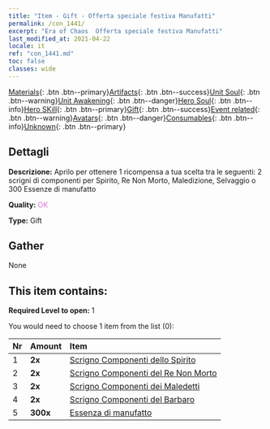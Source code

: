 ```yaml
---
title: "Item - Gift - Offerta speciale festiva Manufatti"
permalink: /con_1441/
excerpt: "Era of Chaos  Offerta speciale festiva Manufatti"
last_modified_at: 2021-04-22
locale: it
ref: "con_1441.md"
toc: false
classes: wide
---
```

 [Materials](/ItemsIT/){: .btn .btn--primary}[Artifacts](/ItemsIT/Artifacts/){: .btn .btn--success}[Unit Soul](/ItemsIT/UnitSoul/){: .btn .btn--warning}[Unit Awakening](/ItemsIT/UnitAwakening/){: .btn .btn--danger}[Hero Soul](/ItemsIT/HeroSoul/){: .btn .btn--info}[Hero SKill](/ItemsIT/HeroSkill/){: .btn .btn--primary}[Gift](/ItemsIT/Gift/){: .btn .btn--success}[Event related](/ItemsIT/Events/){: .btn .btn--warning}[Avatars](/ItemsIT/Avatars/){: .btn .btn--danger}[Consumables](/ItemsIT/Consumables/){: .btn .btn--info}[Unknown](/ItemsIT/Unknown/){: .btn .btn--primary}

## Dettagli
 **Descrizione:** Aprilo per ottenere 1 ricompensa a tua scelta tra le seguenti: 2 scrigni di componenti per Spirito, Re Non Morto, Maledizione, Selvaggio o 300 Essenze di manufatto

 **Quality:** <span style="color: #DA70D6">OK</span>

 **Type:** Gift

## Gather

  None

## This item contains:

 **Required Level to open:** 1

 You would need to choose 1 item from the list (0):

  | Nr | Amount |     Item    |
  |:---|:-------|:------------|
  | 1 |  **2x** | [Scrigno Componenti dello Spirito](/it/Items/con_1339/) |  | 
  | 2 |  **2x** | [Scrigno Componenti del Re Non Morto](/it/Items/con_1340/) |  | 
  | 3 |  **2x** | [Scrigno Componenti dei Maledetti](/it/Items/con_1341/) |  | 
  | 4 |  **2x** | [Scrigno Componenti del Barbaro](/it/Items/con_1342/) |  | 
  | 5 |  **300x** | [Essenza di manufatto](/it/Items/con_905/) |  | 
